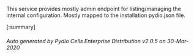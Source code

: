 






This service provides mostly admin endpoint for listing/managing the internal configuration. Mostly mapped to the installation pydio.json file.

[:summary]

###### Auto generated by Pydio Cells Enterprise Distribution v2.0.5 on 30-Mar-2020
